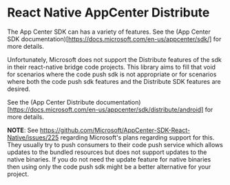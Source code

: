 
# React Native AppCenter Distribute

The App Center SDK can has a variety of features. See the (App Center SDK documentation)[https://docs.microsoft.com/en-us/appcenter/sdk/] for more details.

Unfortunately, Microsoft does not support the Distribute features of the sdk in their react-native bridge code projects. This library aims to fill that void for scenarios where the code push sdk is not appropriate or for scenarios where both the code push sdk features and the Distribute SDK features are desired.

See the (App Center Distribute documentation)[https://docs.microsoft.com/en-us/appcenter/sdk/distribute/android] for more details.



**NOTE**: See https://github.com/Microsoft/AppCenter-SDK-React-Native/issues/225 regarding Microsoft's plans regarding support for this. They usually try to push consumers to their code push service which allows updates to the bundled resources but does not support updates to the native binaries. If you do not need the update feature for native binaries then using only the code push sdk might be a better alternative for your project.
